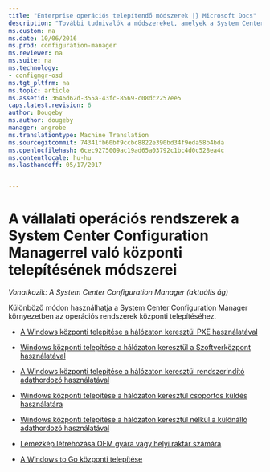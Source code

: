 ```yaml
---
title: "Enterprise operációs telepítendő módszerek |} Microsoft Docs"
description: "További tudnivalók a módszereket, amelyek a System Center Configuration Manager-környezetben a vállalati operációs rendszerek központi telepítéséhez."
ms.custom: na
ms.date: 10/06/2016
ms.prod: configuration-manager
ms.reviewer: na
ms.suite: na
ms.technology:
- configmgr-osd
ms.tgt_pltfrm: na
ms.topic: article
ms.assetid: 3646d62d-355a-43fc-8569-c08dc2257ee5
caps.latest.revision: 6
author: Dougeby
ms.author: dougeby
manager: angrobe
ms.translationtype: Machine Translation
ms.sourcegitcommit: 74341fb60bf9ccbc8822e390bd34f9eda58b4bda
ms.openlocfilehash: 6cec9275009ac19ad65a03792c1bc4d0c528ea4c
ms.contentlocale: hu-hu
ms.lasthandoff: 05/17/2017


---
```

# <a name="methods-to-deploy-enterprise-operating-systems-using-system-center-configuration-manager"></a>A vállalati operációs rendszerek a System Center Configuration Managerrel való központi telepítésének módszerei

*Vonatkozik: A System Center Configuration Manager (aktuális ág)*

Különböző módon használhatja a System Center Configuration Manager környezetben az operációs rendszerek központi telepítéséhez.

-   [A Windows központi telepítése a hálózaton keresztül PXE használatával](use-pxe-to-deploy-windows-over-the-network.md)  

-   [Windows központi telepítése a hálózaton keresztül a Szoftverközpont használatával](use-software-center-to-deploy-windows-over-the-network.md)  

-   [A Windows központi telepítése a hálózaton keresztül rendszerindító adathordozó használatával](use-bootable-media-to-deploy-windows-over-the-network.md)  

-   [Windows központi telepítése a hálózaton keresztül csoportos küldés használatára](use-multicast-to-deploy-windows-over-the-network.md)  

-   [Windows központi telepítése a hálózaton keresztül nélkül a különálló adathordozó használatával](use-stand-alone-media-to-deploy-windows-without-using-the-network.md)  

-   [Lemezkép létrehozása OEM gyára vagy helyi raktár számára](create-an-image-for-an-oem-in-factory-or-a-local-depot.md)  

-   [A Windows to Go központi telepítése](deploy-windows-to-go.md)  

